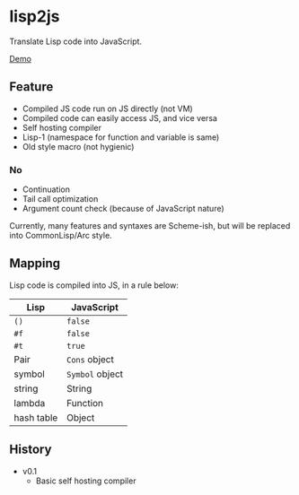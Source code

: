 lisp2js
=======

Translate Lisp code into JavaScript.

[Demo](https://tyfkda.github.io/lisp2js/)

## Feature
* Compiled JS code run on JS directly (not VM)
* Compiled code can easily access JS, and vice versa
* Self hosting compiler
* Lisp-1 (namespace for function and variable is same)
* Old style macro (not hygienic)

### No
* Continuation
* Tail call optimization
* Argument count check (because of JavaScript nature)

Currently, many features and syntaxes are Scheme-ish, but will be replaced into CommonLisp/Arc style.

## Mapping
Lisp code is compiled into JS, in a rule below:

| Lisp       | JavaScript      |
|------------|-----------------|
| `()`       | `false`         |
| `#f`       | `false`         |
| `#t`       | `true`          |
| Pair       | `Cons` object   |
| symbol     | `Symbol` object |
| string     | String          |
| lambda     | Function        |
| hash table | Object          |


## History
* v0.1
  * Basic self hosting compiler
